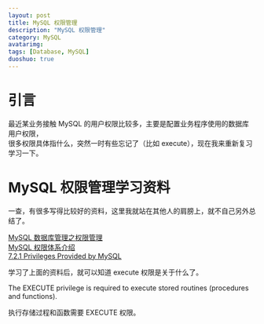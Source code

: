 ```yaml
---
layout: post
title: MySQL 权限管理
description: "MySQL 权限管理"
category: MySQL
avatarimg:
tags: [Database, MySQL]
duoshuo: true
---
```


# 引言

最近某业务接触 MySQL 的用户权限比较多，主要是配置业务程序使用的数据库用户权限，  
很多权限具体指什么，突然一时有些忘记了（比如 execute），现在我来重新复习学习一下。

# MySQL 权限管理学习资料

一查，有很多写得比较好的资料，这里我就站在其他人的肩膀上，就不自己另外总结了。    

[MySQL 数据库管理之权限管理](http://blog.chinaunix.net/uid-20639775-id-3249105.html)  
[MySQL 权限体系介绍](http://wolfchen.blog.51cto.com/2211749/1243990)  
[7.2.1 Privileges Provided by MySQL](http://dev.mysql.com/doc/refman/5.7/en/privileges-provided.html)  


学习了上面的资料后，就可以知道 execute 权限是关于什么了。

> 
The EXECUTE privilege is required to execute stored routines (procedures and functions).

执行存储过程和函数需要 EXECUTE 权限。
